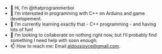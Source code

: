 - 👋 Hi, I’m @thatprogrammerboi
- 👀 I’m interested in programming with C++ on Arduino and game developement.
- 🌱 I’m currently learning exactly that - C++ programming - and having lots of fun!
- 💞️ I’m looking to collaborate on nothing right now, but I'll probably find something I need help with soon enough.
- 📫 How to reach me: Email aldousjoyce@gmail.com.
<!---
thatprogrammerboi/thatprogrammerboi is a ✨ special ✨ repository because its `README.md` (this file) appears on your GitHub profile.
You can click the Preview link to take a look at your changes.
--->
